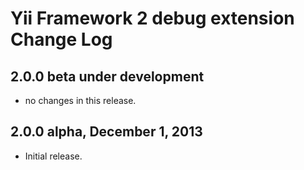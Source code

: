 Yii Framework 2 debug extension Change Log
==========================================

2.0.0 beta under development
----------------------------

- no changes in this release.

2.0.0 alpha, December 1, 2013
-----------------------------

- Initial release.
